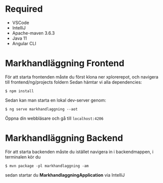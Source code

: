 # Required
- VSCode
- IntelliJ
- Apache-maven 3.6.3
- Java 11
- Angular CLI

# Markhandläggning Frontend
För att starta frontenden måste du först klona ner xplorerepot, och navigera till frontend/ng/projects foldern
Sedan hämtar vi alla dependencies:

    $ npm install

Sedan kan man starta en lokal dev-server genom:

    $ ng serve markhandlaggning --aot

Öppna din webbläsare och gå till ```localhost:4206```

# Markhandläggning Backend
För att starta backenden måste du istället navigera in i backendmappen, 
i terminalen kör du
    
    $ mvn package -pl markhandlaggning -am

sedan startar du **MarkhandlaggningApplication** via IntelliJ